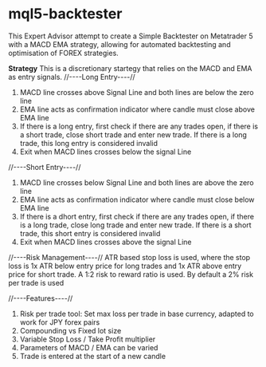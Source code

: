# mql5-backtester
This Expert Advisor attempt to create a Simple Backtester on Metatrader 5 with a MACD EMA strategy, allowing for automated backtesting and optimisation of FOREX strategies. 

**Strategy**
This is a discretionary startegy that relies on the MACD and EMA as entry signals. 
//----Long Entry----//
1) MACD line crosses above Signal Line and both lines are below the zero line
2) EMA line acts as confirmation indicator where candle must close above EMA line
3) If there is a long entry, first check if there are any trades open, if there is a short trade, close short trade and enter new trade. If there is a long trade, this long entry is considered invalid
4) Exit when MACD lines crosses below the signal Line 

//----Short Entry----//
1) MACD line crosses below Signal Line and both lines are above the zero line
2) EMA line acts as confirmation indicator where candle must close below EMA line
3) If there is a dhort entry, first check if there are any trades open, if there is a long trade, close long trade and enter new trade. If there is a short trade, this short entry is considered invalid
4) Exit when MACD lines crosses above the signal Line 

//----Risk Management----//
ATR based stop loss is used, where the stop loss is 1x ATR below entry price for long trades and 1x ATR above entry price for short trade. A 1:2 risk to reward ratio is used. By default a 2% risk per trade is used 

//----Features----//
1) Risk per trade tool: Set max loss per trade in base currency, adapted to work for JPY forex pairs
2) Compounding vs Fixed lot size
3) Variable Stop Loss / Take Profit multiplier
4) Parameters of MACD / EMA can be varied
5) Trade is entered at the start of a new candle
